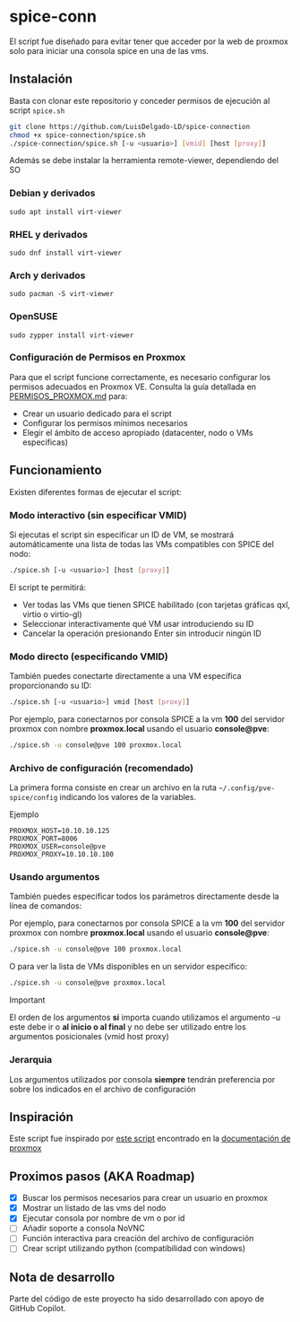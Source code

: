# spice-conn
El script fue diseñado para evitar tener que acceder por la web de proxmox solo para iniciar una consola spice en una de las vms.

## Instalación

Basta con clonar este repositorio y conceder permisos de ejecución al script `spice.sh`

``` bash
git clone https://github.com/LuisDelgado-LD/spice-connection
chmod +x spice-connection/spice.sh
./spice-connection/spice.sh [-u <usuario>] [vmid] [host [proxy]] 
```

Además se debe instalar la herramienta remote-viewer, dependiendo del SO

### Debian y derivados

`sudo apt install virt-viewer`

### RHEL y derivados

`sudo dnf install virt-viewer`

### Arch y derivados

`sudo pacman -S virt-viewer`

### OpenSUSE

`sudo zypper install virt-viewer`

### Configuración de Permisos en Proxmox

Para que el script funcione correctamente, es necesario configurar los permisos adecuados en Proxmox VE. Consulta la guía detallada en [PERMISOS_PROXMOX.md](PERMISOS_PROXMOX.md) para:

- Crear un usuario dedicado para el script
- Configurar los permisos mínimos necesarios
- Elegir el ámbito de acceso apropiado (datacenter, nodo o VMs específicas)


## Funcionamiento

Existen diferentes formas de ejecutar el script:

### Modo interactivo (sin especificar VMID)

Si ejecutas el script sin especificar un ID de VM, se mostrará automáticamente una lista de todas las VMs compatibles con SPICE del nodo:

```bash
./spice.sh [-u <usuario>] [host [proxy]]
```

El script te permitirá:
- Ver todas las VMs que tienen SPICE habilitado (con tarjetas gráficas qxl, virtio o virtio-gl)
- Seleccionar interactivamente qué VM usar introduciendo su ID
- Cancelar la operación presionando Enter sin introducir ningún ID

### Modo directo (especificando VMID)

También puedes conectarte directamente a una VM específica proporcionando su ID:

```bash
./spice.sh [-u <usuario>] vmid [host [proxy]]
```

Por ejemplo, para conectarnos por consola SPICE a la vm **100** del servidor proxmox con nombre **proxmox.local** usando el usuario **console@pve**:

```bash
./spice.sh -u console@pve 100 proxmox.local
```

### Archivo de configuración (recomendado)

La primera forma consiste en crear un archivo en la ruta `~/.config/pve-spice/config` indicando los valores de la variables. 

Ejemplo

``` config 
PROXMOX_HOST=10.10.10.125
PROXMOX_PORT=8006
PROXMOX_USER=console@pve
PROXMOX_PROXY=10.10.10.100
```

### Usando argumentos

También puedes especificar todos los parámetros directamente desde la línea de comandos:

Por ejemplo, para conectarnos por consola SPICE a la vm **100** del servidor proxmox con nombre **proxmox.local** usando el usuario **console@pve**:

```bash
./spice.sh -u console@pve 100 proxmox.local
```

O para ver la lista de VMs disponibles en un servidor específico:

```bash
./spice.sh -u console@pve proxmox.local
```

> [!important] 
> El orden de los argumentos **si** importa cuando utilizamos el argumento -u <usuario>
> este debe ir o **al inicio o al final** y no debe ser utilizado entre los argumentos posicionales (vmid host proxy)

### Jerarquia

Los argumentos utilizados por consola **siempre** tendrán preferencia por sobre los indicados en el archivo de configuración

## Inspiración

Este script fue inspirado por [este script](https://git.proxmox.com/?p=pve-manager.git;a=blob_plain;f=spice-example-sh;hb=HEAD) encontrado en la [documentación de proxmox](https://pve.proxmox.com/wiki/SPICE)

## Proximos pasos (AKA Roadmap)

- [X] Buscar los permisos necesarios para crear un usuario en proxmox
- [X] Mostrar un listado de las vms del nodo
- [X] Ejecutar consola por nombre de vm o por id
- [ ] Añadir soporte a consola NoVNC
- [ ] Función interactiva para creación del archivo de configuración 
- [ ] Crear script utilizando python (compatibilidad con windows)

## Nota de desarrollo

Parte del código de este proyecto ha sido desarrollado con apoyo de GitHub Copilot.